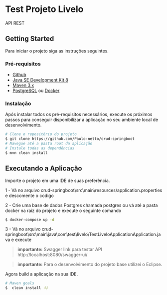 # Test Projeto Livelo

API REST

## Getting Started

Para iniciar o projeto siga as instruções seguintes.

### Pré-requisitos

* [Github](https://github.com/)
* [Java SE Development Kit 8](https://www.oracle.com/)
* [Maven 3.x](https://maven.apache.org/)
* [PostgreSQL](https://www.postgresql.org/download/) ou [Docker](https://www.docker.com/products/docker-desktop)

### Instalação

Após instalar todos os pré-requisitos necessários, execute os próximos passos para conseguir disponibilizar a aplicação no seu ambiente local de desenvolvimento.

```sh
# Clone o repositório do projeto
$ git clone https://github.com/Paulo-netto/crud-springboot
# Navegue até a pasta root da aplicação
# Instale todas as dependências
$ mvn clean install
```
## Executando a Aplicação

Importe o projeto em uma IDE de suas preferência.

1 - Vá no arquivo crud-springboot\src\main\resources/application.properties e descomente o codigo 

2 - Crie uma base de dados Postgres chamada postgres ou vá até a pasta docker na raiz do projeto e execute o seguinte comando
```sh
$ docker-compose up -d
```
3 - Vá no arquivo crud-springboot\src\main\java\com\test\livelo\TestLiveloApplicationApplication.java e execute

>**importante:** Swagger link para testar API http://localhost:8080/swagger-ui/

> **importante:** Para o desenvolvimento do projeto base utilizei o Eclipse.

Agora build a aplicação na sua IDE.

```sh
# Maven goals
$  clean install -U
```
